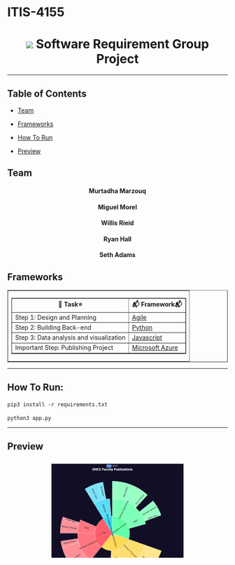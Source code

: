 # ITIS-4155
 <h1 align="center"><img src="https://emojis.slackmojis.com/emojis/images/1617692489/27845/digging.gif?1617692489" width="30"/> Software Requirement Group Project</h1>

---

## Table of Contents

- [Team](#Team)

- [Frameworks](#Frameworks)

- [How To Run](#how-to-run)

- [Preview](#preview)


## Team

<h4 align="center">
Murtadha Marzouq
</h4>
<h4 align="center">
Miguel Morel
</h4><h4 align="center">Willis Rieid</h4><h4 align="center">
                    Ryan Hall
</h4>
<h4 align="center">
                    Seth Adams
                    </h4>

                    


## Frameworks
 <table   align="center"   border="1" width = "100%">                    <tr>             <td>                <table border = "1" width = "100%">                   <tr>                      <th>🎁 Task⭐</th>                      <th>📬 Framework📬</th>                   </tr>                   <tr>                      <td>Step 1: Design and Planning</td>                      <td><a href="https://www.atlassian.com/agile">Agile</a></td>                   </tr>                   <tr>                      <td>Step 2: Building Back-end </td>                      <td><a href="https://www.python.org/">Python</a></td>
 <tr>
 <td> Step 3: Data analysis and visualization</td>
  <td><a href="https://www.javascript.com/">Javascript</a></td>
    <tr>
   <td> Important Step: Publishing Project</td>
  <td><a href="azure.microsoft.com/">Microsoft Azure</a></td>
         </tr>
 </tr>
 </tr>                </table>             </td>          </tr>                 </table>

---

## How To Run:

`pip3 install -r requirements.txt`

`python3 app.py`


---
## Preview
<p align="center">
<img src="https://github.com/MurtadhaM/ITSC-4155/raw/main/logs/1.png" width="60%" title="Visualization" width="45%">
</p>
